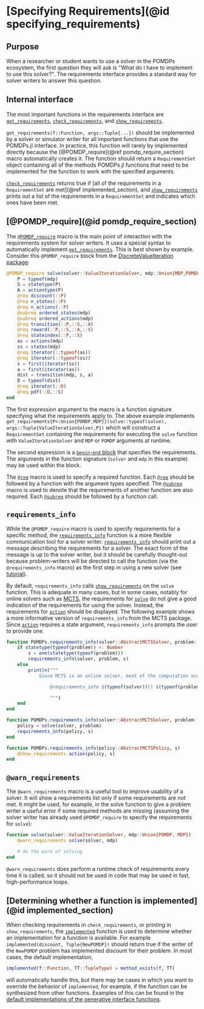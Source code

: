 # [Specifying Requirements](@id specifying_requirements)

## Purpose

When a researcher or student wants to use a solver in the POMDPs ecosystem, the first question they will ask is "What do I have to implement to use this solver?". The requirements interface provides a standard way for solver writers to answer this question.

## Internal interface

The most important functions in the requirements interface are [`get_requirements`](@ref), [`check_requirements`](@ref), and [`show_requirements`](@ref).

`get_requirements(f::Function, args::Tuple{...})` should be implemented by a solver or simulator writer for all important functions that use the POMDPs.jl interface. In practice, this function will rarely by implemented directly because the [@POMDP_require](@ref pomdp_require_section) macro automatically creates it. The function should return a `RequirementSet` object containing all of the methods POMDPs.jl functions that need to be implemented for the function to work with the specified arguments.

[`check_requirements`](@ref) returns true if [all of the requirements in a `RequirementSet` are met](@ref implemented_section), and [`show_requirements`](@ref) prints out a list of the requirements in a `RequirementSet` and indicates which ones have been met.

## [@POMDP_require](@id pomdp_require_section)

The [`@POMDP_require`](@ref) macro is the main point of interaction with the requirements system for solver writers. It uses a special syntax to automatically implement [`get_requirements`](@ref). This is best shown by example. Consider this `@POMDP_require` block from the [DiscreteValueIteration package](https://github.com/JuliaPOMDP/DiscreteValueIteration.jl):

```julia
@POMDP_require solve(solver::ValueIterationSolver, mdp::Union{MDP,POMDP}) begin
    P = typeof(mdp)
    S = statetype(P)
    A = actiontype(P)
    @req discount(::P)
    @req n_states(::P)
    @req n_actions(::P)
    @subreq ordered_states(mdp)
    @subreq ordered_actions(mdp)
    @req transition(::P,::S,::A)
    @req reward(::P,::S,::A,::S)
    @req stateindex(::P,::S)
    as = actions(mdp)
    ss = states(mdp)
    @req iterator(::typeof(as))
    @req iterator(::typeof(ss))
    s = first(iterator(ss))
    a = first(iterator(as))
    dist = transition(mdp, s, a)
    D = typeof(dist)
    @req iterator(::D)
    @req pdf(::D,::S)
end
```

The first expression argument to the macro is a function signature specifying what the requirements apply to. The above example implements `get_requirements{P<:Union{POMDP,MDP}}(solve::typeof(solve), args::Tuple{ValueIterationSolver,P})` which will construct a `RequirementSet` containing the requirements for executing the `solve` function with `ValueIterationSolver` and `MDP` or `POMDP` arguments at runtime.

The second expression is a [`begin`-`end` block](http://docs.julialang.org/en/release-0.5/manual/control-flow/#compound-expressions) that specifies the requirements. The arguments in the function signature (`solver` and `mdp` in this example) may be used within the block.

The [`@req`](@ref) macro is used to specify a required function. Each [`@req`](@ref) should be followed by a function with the argument types specified. The [`@subreq`](@ref) macro is used to denote that the requirements of another function are also required. Each [`@subreq`](@ref) should be followed by a function call.

## `requirements_info`

While the `@POMDP_require` macro is used to specify requirements for a specific method, the [`requirements_info`](@ref) function is a more flexible communication tool for a solver writer. [`requirements_info`](@ref) should print out a message describing the requirements for a solver. The exact form of the message is up to the solver writer, but it should be carefully thought-out because problem-writers will be directed to call the function (via the `@requirements_info` macro) as the first step in using a new solver (see [tutorial](def_pomdp.md)).

By default, `requirements_info` calls [`show_requirements`](@req) on the `solve` function. This is adequate in many cases, but in some cases, notably for online solvers such as [MCTS](https://github.com/JuliaPOMDP/MCTS.jl), the requirements for [`solve`](@ref) do not give a good indication of the requirements for using the solver. Instead, the requirements for [`action`](@ref) should be displayed. The following example shows a more informative version of `requirements_info` from the MCTS package. Since [`action`](@ref) requires a state argument, `requirements_info` prompts the user to provide one.

```julia
function POMDPs.requirements_info(solver::AbstractMCTSSolver, problem::Union{POMDP,MDP})
    if statetype(typeof(problem)) <: Number
        s = one(statetype(typeof(problem)))
        requirements_info(solver, problem, s)
    else
        println("""
            Since MCTS is an online solver, most of the computation occurs in `action(policy, state)`. In order to view the requirements for this function, please, supply a state as the third argument to `requirements_info`, e.g.

                @requirements_info $(typeof(solver))() $(typeof(problem))() $(statetype(typeof(problem)))()

                """)
    end
end

function POMDPs.requirements_info(solver::AbstractMCTSSolver, problem::Union{POMDP,MDP}, s)
    policy = solve(solver, problem)
    requirements_info(policy, s)
end

function POMDPs.requirements_info(policy::AbstractMCTSPolicy, s)
    @show_requirements action(policy, s)
end
```

## `@warn_requirements`

The `@warn_requirements` macro is a useful tool to improve usability of a solver. It will show a requirements list only if some requirements are not met. It might be used, for example, in the solve function to give a problem writer a useful error if some required methods are missing (assuming the solver writer has already used `@POMDP_require` to specify the requirements for `solve`):

```julia
function solve(solver::ValueIterationSolver, mdp::Union{POMDP, MDP})
    @warn_requirements solve(solver, mdp)

    # do the work of solving
end
```

`@warn_requirements` does perform a runtime check of requirements every time it is called, so it should not be used in code that may be used in fast, high-performance loops.

## [Determining whether a function is implemented](@id implemented_section)

When checking requirements in `check_requirements`, or printing in `show_requirements`, the [`implemented`](@ref) function is used to determine whether an implementation for a function is available. For example `implemented(discount, Tuple{NewPOMDP})` should return true if the writer of the `NewPOMDP` problem has implemented discount for their problem. In most cases, the default implementation,
```julia
implemented(f::Function, TT::TupleType) = method_exists(f, TT)
```
will automatically handle this, but there may be cases in which you want to override the behavior of `implemented`, for example, if the function can be synthesized from other functions. Examples of this can be found in the [default implementations of the generative interface funcitons](https://github.com/JuliaPOMDP/POMDPs.jl/blob/master/src/generative_impl.jl.jl).
